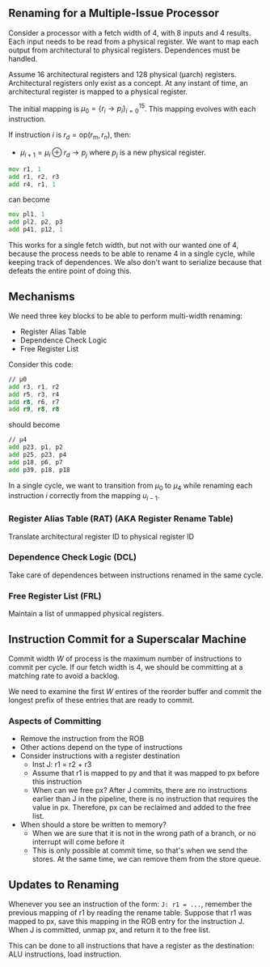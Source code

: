 ## Renaming for a Multiple-Issue Processor

Consider a processor with a fetch width of 4, with 8 inputs and 4 results. Each input needs to be read from a physical register. We want to map each output from architectural to physical registers. Dependences must be handled.

Assume 16 architectural registers and 128 physical (µarch) registers. Architectural registers only exist as a concept. At any instant of time, an architectural register is mapped to a physical register.

The initial mapping is $\mu_{0}=\{ r_{i}\to p_{i}\}^{15}_{i=0}$. This mapping evolves with each instruction.

If instruction $i$ is $r_{d}=\text{op}(r_{m},r_{n})$, then:
- $\mu_{i+1}=\mu_{i}\oplus r_{d}\to p_{j}$ where $p_{j}$ is a new physical register.

```asm
mov r1, 1
add r1, r2, r3
add r4, r1, 1
```

can become 

```asm
mov pl1, 1
add pl2, p2, p3
add p41, p12, 1
```

This works for a single fetch width, but not with our wanted one of 4, because the process needs to be able to rename 4 in a single cycle, while keeping track of dependences. We also don't want to serialize because that defeats the entire point of doing this.

## Mechanisms

We need three key blocks to be able to perform multi-width renaming:
- Register Alias Table
- Dependence Check Logic
- Free Register List

Consider this code:

```asm
// µ0
add r3, r1, r2
add r5, r3, r4
add r8, r6, r7
add r9, r8, r8
```

should become

```asm
// µ4
add p23, p1, p2
add p25, p23, p4
add p18, p6, p7
add p39, p18, p18
```

In a single cycle, we want to transition from $\mu_{0}$ to $\mu_{4}$ while renaming each instruction $i$ correctly from the mapping $u_{i-1}$.

### Register Alias Table (RAT) (AKA Register Rename Table)

Translate architectural register ID to physical register ID

### Dependence Check Logic (DCL)

Take care of dependences between instructions renamed in the same cycle.

### Free Register List (FRL)

Maintain a list of unmapped physical registers.

## Instruction Commit for a Superscalar Machine

Commit width $W$ of process is the maximum number of instructions to commit per cycle. If our fetch width is 4, we should be committing at a matching rate to avoid a backlog.

We need to examine the first $W$ entires of the reorder buffer and commit the longest prefix of these entries that are ready to commit. 

### Aspects of Committing

- Remove the instruction from the ROB
- Other actions depend on the type of instructions
- Consider instructions with a register destination
	- Inst J: r1 = r2 + r3
	- Assume that r1 is mapped to py and that it was mapped to px before this instruction
	- When can we free px? After J commits, there are no instructions earlier than J in the pipeline, there is no instruction that requires the value in px. Therefore, px can be reclaimed and added to the free list.
- When should a store be written to memory?
	- When we are sure that it is not in the wrong path of a branch, or no interrupt will come before it
	- This is only possible at commit time, so that's when we send the stores. At the same time, we can remove them from the store queue.

## Updates to Renaming

Whenever you see an instruction of the form: `J: r1 = ...`, remember the previous mapping of r1 by reading the rename table. Suppose that r1 was mapped to px, save this mapping in the ROB entry for the instruction J. When J is committed, unmap px, and return it to the free list.

This can be done to all instructions that have a register as the destination: ALU instructions, load instruction.